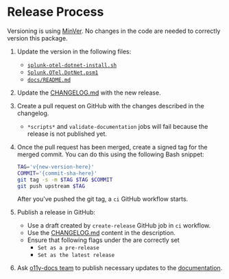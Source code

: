 # Release Process

Versioning is using [MinVer](https://github.com/adamralph/minver).
No changes in the code are needed to correctly version this package.

1. Update the version in the following files:
   - [`splunk-otel-dotnet-install.sh`](splunk-otel-dotnet-install.sh#L34)
   - [`Splunk.OTel.DotNet.psm1`](Splunk.OTel.DotNet.psm1#L246)
   - [`docs/README.md`](docs/README.md)

1. Update the [CHANGELOG.md](CHANGELOG.md) with the new release.

1. Create a pull request on GitHub with the changes described in the changelog.
   - `*scripts*` and `validate-documentation` jobs will fail
     because the release is not published yet.

1. Once the pull request has been merged, create a signed tag for the merged commit.
   You can do this using the following Bash snippet:

   ```bash
   TAG='v{new-version-here}'
   COMMIT='{commit-sha-here}'
   git tag -s -m $TAG $TAG $COMMIT
   git push upstream $TAG
   ```

   After you've pushed the git tag, a `ci` GitHub workflow starts.

1. Publish a release in GitHub:

   - Use a draft created by `create-release` GitHub job in `ci` workflow.
   - Use the [CHANGELOG.md](CHANGELOG.md) content in the description.
   - Ensure that following flags under the are correctly set
      - `Set as a pre-release`
      - `Set as the latest release`

1. Ask [o11y-docs team](https://github.com/orgs/splunk/teams/o11y-docs)
to publish necessary updates to the [documentation](https://github.com/splunk/public-o11y-docs).

